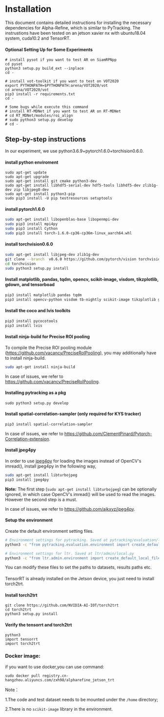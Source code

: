 # Installation

This document contains detailed instructions for installing the necessary dependencies for Alpha-Refine, which is similar to PyTracking. The instrustions have been tested on an jetson xavier nx with ubuntu18.04 system, cuda10.2 and TensorRT.


#### Optional Setting Up for Some Experiments
```
# install pysot if you want to test AR on SiamRPNpp
cd pysot
python3 setup.py build_ext --inplace
cd -

# install vot-toolkit if you want to test on VOT2020
export PYTHONPATH=$PYTHONPATH:arena/VOT2020/vot
cd arena/VOT2020/vot
pip3 install -r requirements.txt
cd -

# Some bugs while execute this command
# install RT-MDNet if you want to test AR on RT-MDNet
# cd RT_MDNet/modules/roi_align
# sudo python3 setup.py develop
# cd -
```



## Step-by-step instructions  
In our experiment, we use python3.6.9+pytorch1.6.0+torchision0.6.0.

#### install python enviroment

```
sudo apt-get update
sudo apt-get upgrade
sudo apt-get install git cmake python3-dev
sudo apt-get install libhdf5-serial-dev hdf5-tools libhdf5-dev zlib1g-dev zip libjpeg8-dev
sudo apt-get install python3-pip
sudo pip3 install -U pip testresources setuptools
```

#### install pytorch1.6.0

```bash
sudo apt-get install libopenblas-base libopenmpi-dev
sudo pip3 install mpi4py
sudo pip3 install Cython
sudo pip3 install torch-1.6.0-cp36-cp36m-linux_aarch64.whl
```

#### install torchvision0.6.0

```bash
sudo apt-get install libjpeg-dev zlib1g-dev
git clone --branch  v0.6.0 https://github.com/pytorch/vision torchvision
cd torchvision
sudo python3 setup.py install
```

#### Install matplotlib, pandas, tqdm, opencv, scikit-image, visdom, tikzplotlib, gdown, and tensorboad  
```bash
pip3 install matplotlib pandas tqdm
pip3 install opencv-python visdom tb-nightly scikit-image tikzplotlib gdown
```


#### Install the coco and lvis toolkits  
```bash
pip3 install pycocotools
pip3 install lvis
```


#### Install ninja-build for Precise ROI pooling  
To compile the Precise ROI pooling module (https://github.com/vacancy/PreciseRoIPooling), you may additionally have to install ninja-build.
```bash
sudo apt-get install ninja-build
```
In case of issues, we refer to https://github.com/vacancy/PreciseRoIPooling.  

#### Installing pytracking as a pkg

```
sudo python3 setup.py develop
```


#### Install spatial-correlation-sampler (only required for KYS tracker) 
```bash
pip3 install spatial-correlation-sampler
```
In case of issues, we refer to https://github.com/ClementPinard/Pytorch-Correlation-extension.  

#### Install jpeg4py  
In order to use [jpeg4py](https://github.com/ajkxyz/jpeg4py) for loading the images instead of OpenCV's imread(), install jpeg4py in the following way,  
```bash
sudo apt-get install libturbojpeg
pip3 install jpeg4py 
```

**Note:** The first step (```sudo apt-get install libturbojpeg```) can be optionally ignored, in which case OpenCV's imread() will be used to read the images. However the second step is a must.  

In case of issues, we refer to https://github.com/ajkxyz/jpeg4py.  

#### Setup the environment  

Create the default environment setting files. 

```bash
# Environment settings for pytracking. Saved at pytracking/evaluation/local.py
python3 -c "from pytracking.evaluation.environment import create_default_local_file; create_default_local_file()"

# Environment settings for ltr. Saved at ltr/admin/local.py
python3 -c "from ltr.admin.environment import create_default_local_file; create_default_local_file()"
```

You can modify these files to set the paths to datasets, results paths etc.  

####

TensorRT is already installed on the Jetson device, you just need to install torch2trt.

#### Install torch2trt

```
git clone https://github.com/NVIDIA-AI-IOT/torch2trt
cd torch2trt
python3 setup.py install
```

#### Verify the tensorrt and torch2trt

```
python3
import tensorrt
import torch2trt
```



### Docker image:

if you want to use docker,you can use command: 

```
sudo docker pull registry.cn-hangzhou.aliyuncs.com/zxh98/alpharefine_jetson_trt
```

Note：

1.The code and test dataset needs to be mounted under the `/home` directory;

2.There is no `scikit-image` library in the environment.